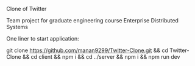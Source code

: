 Clone of Twitter

Team project for graduate engineering course Enterprise Distributed Systems

One liner to start application:

git clone https://github.com/manan9299/Twitter-Clone.git && cd Twitter-Clone && cd client && npm i && cd ../server && npm i && npm run dev